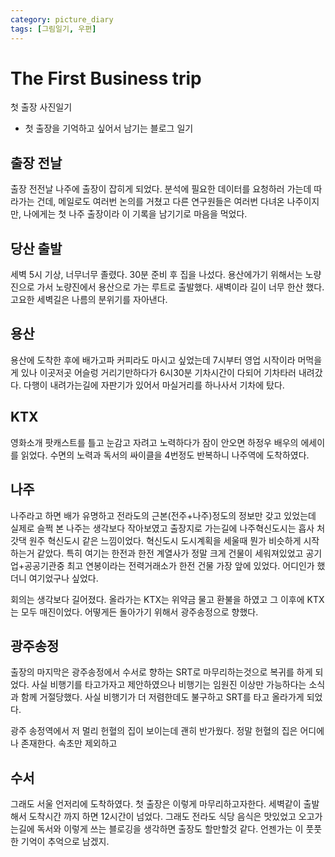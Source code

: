 ```yaml
---
category: picture_diary
tags: [그림일기, 우편]
---
```


# The First Business trip
첫 출장 사진일기

- 첫 출장을 기억하고 싶어서 남기는 블로그 일기

## 출장 전날
출장 전전날 나주에 출장이 잡히게 되었다. 분석에 필요한 데이터를 요청하러 가는데 따라가는 건데, 메일로도 여러번 논의를 거쳤고 다른 연구원들은 여러번 다녀온 나주이지만, 나에게는 첫 나주 출장이라 이 기록을 남기기로 마음을 먹었다.

## 당산 출발

세벽 5시 기상, 너무너무 졸렸다. 30분 준비 후 집을 나섰다. 용산에가기 위해서는 노량진으로 가서 노량진에서 용산으로 가는 루트로 출발했다. 새벽이라 길이 너무 한산 했다. 고요한 세벽길은 나름의 분위기를 자아낸다.



## 용산

용산에 도착한 후에 배가고파 커피라도 마시고 싶었는데 7시부터 영업 시작이라 머먹을게 있나 이곳저곳 어슬렁 거리기만하다가 6시30분 기차시간이 다되어 기차타러 내려갔다. 다행이 내려가는길에 자판기가 있어서 마실거리를 하나사서 기차에 탔다.



## KTX
영화소개 팟캐스트를 틀고 눈감고 자려고 노력하다가 잠이 안오면 하정우 배우의 에세이를 읽었다. 수면의 노력과 독서의 싸이클을 4번정도 반복하니 나주역에 도착하였다.

## 나주

나주라고 하면 배가 유명하고 전라도의 근본(전주+나주)정도의 정보만 갖고 있었는데 실제로 슬쩍 본 나주는 생각보다 작아보였고 출장지로 가는길에 나주혁신도시는 흡사 처갓댁 원주 혁신도시 같은 느낌이었다. 혁신도시 도시계획을 세울때 뭔가 비슷하게 시작하는거 같았다. 특히 여기는 한전과 한전 계열사가 정말 크게 건물이 세워져있었고 공기업+공공기관중 최고 연봉이라는 전력거래소가 한전 건물 가장 앞에 있었다. 어디인가 했더니 여기었구나 싶었다.



회의는 생각보다 길어졌다. 올라가는 KTX는 위약금 물고 환불을 하였고 그 이후에 KTX는 모두 매진이었다. 어떻게든 돌아가기 위해서 광주송정으로 향했다.

## 광주송정

출장의 마지막은 광주송정에서 수서로 향하는 SRT로 마무리하는것으로 복귀를 하게 되었다. 사실 비행기를 타고가자고 제안하였으나 비행기는 임원진 이상만 가능하다는 소식과 함께 거절당했다. 사실 비행기가 더 저렴한데도 불구하고 SRT를 타고 올라가게 되었다.



광주 송정역에서 저 멀리 헌혈의 집이 보이는데 괜히 반가웠다. 정말 헌혈의 집은 어디에나 존재한다. 속초만 제외하고



## 수서

그래도 서울 언저리에 도착하였다. 첫 출장은 이렇게 마무리하고자한다. 세벽같이 출발해서 도착시간 까지 하면 12시간이 넘었다. 그래도 전라도 식당 음식은 맛있었고 오고가는길에 독서와 이렇게 쓰는 블로깅을 생각하면 출장도 할만할것 같다. 언젠가는 이 풋풋한 기억이 추억으로 남겠지.

